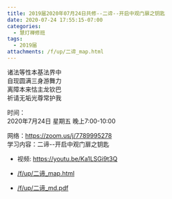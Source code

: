 ```yaml
---
title: 2019届2020年07月24日共修--二谛--开启中观门扉之钥匙
date: 2020-07-24 17:55:15-07:00
categories:
  - 慧灯禅修班
tags:
  - 2019届
attachments: /f/up/二谛_map.html
---
```

诸法等性本基法界中  
自现圆满三身游舞力  
离障本来怙主龙钦巴  
祈请无垢光尊常护我  

时间：  
2020年7月24日 星期五 晚上7:00-10:00  

网络：<https://zoom.us/j/7789995278>                             
学习内容：二谛--开启中观门扉之钥匙                       
- 视频: <https://youtu.be/Ka1LSGi9t3Q>           

- [/f/up/二谛_map.html](/f/up/二谛_map.html)
- [/f/up/二谛_md.pdf](/f/up/二谛_md.pdf)
